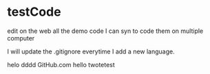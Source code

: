 testCode
========
edit on the web
all the demo code I can syn to code them on multiple computer

I will update the .gitignore everytime I add a new language.

helo  dddd
GitHub.com
hello twotetest
